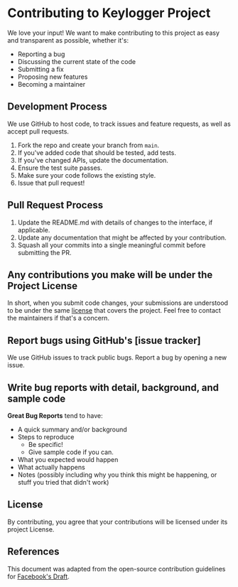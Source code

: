 # Contributing to Keylogger Project

We love your input! We want to make contributing to this project as easy and transparent as possible, whether it's:

- Reporting a bug
- Discussing the current state of the code
- Submitting a fix
- Proposing new features
- Becoming a maintainer

## Development Process
We use GitHub to host code, to track issues and feature requests, as well as accept pull requests.

1. Fork the repo and create your branch from `main`.
2. If you've added code that should be tested, add tests.
3. If you've changed APIs, update the documentation.
4. Ensure the test suite passes.
5. Make sure your code follows the existing style.
6. Issue that pull request!

## Pull Request Process
1. Update the README.md with details of changes to the interface, if applicable.
2. Update any documentation that might be affected by your contribution.
3. Squash all your commits into a single meaningful commit before submitting the PR.

## Any contributions you make will be under the Project License
In short, when you submit code changes, your submissions are understood to be under the same [license](LICENSE) that covers the project. Feel free to contact the maintainers if that's a concern.

## Report bugs using GitHub's [issue tracker]
We use GitHub issues to track public bugs. Report a bug by opening a new issue.

## Write bug reports with detail, background, and sample code
**Great Bug Reports** tend to have:

- A quick summary and/or background
- Steps to reproduce
  - Be specific!
  - Give sample code if you can.
- What you expected would happen
- What actually happens
- Notes (possibly including why you think this might be happening, or stuff you tried that didn't work)

## License
By contributing, you agree that your contributions will be licensed under its project License.

## References
This document was adapted from the open-source contribution guidelines for [Facebook's Draft](https://github.com/facebook/draft-js/blob/master/CONTRIBUTING.md).
